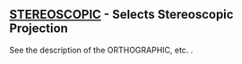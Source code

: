 ## [STEREOSCOPIC](https://help.hexagonmi.com/bundle/MSC_Nastran_2022.4/page/Nastran_Combined_Book/qrg/casecontrol4b/TOC.STEREOSCOPIC.xhtml) - Selects Stereoscopic Projection

See the description of the  ORTHOGRAPHIC, etc. .

